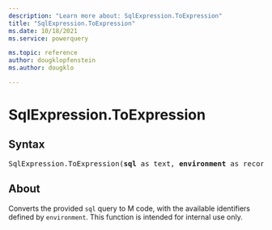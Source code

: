 ```yaml
---
description: "Learn more about: SqlExpression.ToExpression"
title: "SqlExpression.ToExpression"
ms.date: 10/18/2021
ms.service: powerquery

ms.topic: reference
author: dougklopfenstein
ms.author: dougklo

---
```

# SqlExpression.ToExpression

## Syntax

<pre>
SqlExpression.ToExpression(<b>sql</b> as text, <b>environment</b> as record) as text
</pre>

## About

Converts the provided `sql` query to M code, with the available identifiers defined by `environment`. This function is intended for internal use only.
